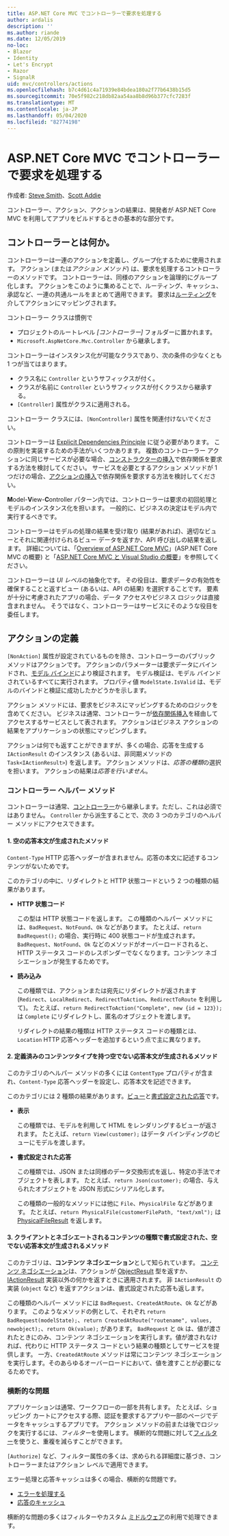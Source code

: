```yaml
---
title: ASP.NET Core MVC でコントローラーで要求を処理する
author: ardalis
description: ''
ms.author: riande
ms.date: 12/05/2019
no-loc:
- Blazor
- Identity
- Let's Encrypt
- Razor
- SignalR
uid: mvc/controllers/actions
ms.openlocfilehash: b7c4d61c4a71939e84bdea180a2f77b6438b15d5
ms.sourcegitcommit: 70e5f982c218db82aa54aa8b8d96b377cfc7283f
ms.translationtype: MT
ms.contentlocale: ja-JP
ms.lasthandoff: 05/04/2020
ms.locfileid: "82774198"
---
```

# <a name="handle-requests-with-controllers-in-aspnet-core-mvc"></a>ASP.NET Core MVC でコントローラーで要求を処理する

作成者: [Steve Smith](https://ardalis.com/)、[Scott Addie](https://github.com/scottaddie)

コントローラー、アクション、アクションの結果は、開発者が ASP.NET Core MVC を利用してアプリをビルドするときの基本的な部分です。

## <a name="what-is-a-controller"></a>コントローラーとは何か。

コントローラーは一連のアクションを定義し、グループ化するために使用されます。 アクション (または*アクション メソッド*) は、要求を処理するコントローラーのメソッドです。 コントローラーは、同様のアクションを論理的にグループ化します。 アクションをこのように集めることで、ルーティング、キャッシュ、承認など、一連の共通ルールをまとめて適用できます。 要求は[ルーティング](xref:mvc/controllers/routing)を介してアクションにマッピングされます。

コントローラー クラスは慣例で

* プロジェクトのルートレベル *[コントローラー]* フォルダーに置かれます。
* `Microsoft.AspNetCore.Mvc.Controller` から継承します。

コントローラーはインスタンス化が可能なクラスであり、次の条件の少なくとも 1 つが当てはまります。

* クラス名に `Controller` というサフィックスが付く。
* クラスが名前に `Controller` というサフィックスが付くクラスから継承する。
* `[Controller]` 属性がクラスに適用される。

コントローラー クラスには、`[NonController]` 属性を関連付けないでください。

コントローラーは [Explicit Dependencies Principle](/dotnet/standard/modern-web-apps-azure-architecture/architectural-principles#explicit-dependencies) に従う必要があります。 この原則を実装するための手法がいくつかあります。 複数のコントローラー アクションに同じサービスが必要な場合、[コンストラクターの挿入](xref:mvc/controllers/dependency-injection#constructor-injection)で依存関係を要求する方法を検討してください。 サービスを必要とするアクション メソッドが 1 つだけの場合、[アクションの挿入](xref:mvc/controllers/dependency-injection#action-injection-with-fromservices)で依存関係を要求する方法を検討してください。

**M**odel-**V**iew-**C**ontroller パターン内では、コントローラーは要求の初回処理とモデルのインスタンス化を担います。 一般的に、ビジネスの決定はモデル内で実行するべきです。

コントローラーはモデルの処理の結果を受け取り (結果があれば)、適切なビューとそれに関連付けられるビュー データを返すか、API 呼び出しの結果を返します。 詳細については、「[Overview of ASP.NET Core MVC](xref:mvc/overview)」(ASP.NET Core MVC の概要) と「[ASP.NET Core MVC と Visual Studio の概要](xref:tutorials/first-mvc-app/start-mvc)」を参照してください。

コントローラーは *UI レベル*の抽象化です。 その役目は、要求データの有効性を確保することと返すビュー (あるいは、API の結果) を選択することです。 要素が十分に考慮されたアプリの場合、データ アクセスやビジネス ロジックは直接含まれません。 そうではなく、コントローラーはサービスにそのような役目を委任します。

## <a name="defining-actions"></a>アクションの定義

`[NonAction]` 属性が設定されているものを除き、コントローラーのパブリック メソッドはアクションです。 アクションのパラメーターは要求データにバインドされ、[モデル バインド](xref:mvc/models/model-binding)により検証されます。 モデル検証は、モデル バインドされているすべてに実行されます。 プロパティ値 `ModelState.IsValid` は、モデルのバインドと検証に成功したかどうかを示します。

アクション メソッドには、要求をビジネスにマッピングするためのロジックを含めてください。 ビジネスは通常、コントローラーが[依存関係挿入](xref:mvc/controllers/dependency-injection)を経由してアクセスするサービスとして表されます。 アクションはビジネス アクションの結果をアプリケーションの状態にマッピングします。

アクションは何でも返すことができますが、多くの場合、応答を生成する `IActionResult` のインスタンス (あるいは、非同期メソッドの `Task<IActionResult>`) を返します。 アクション メソッドは、*応答の種類*の選択を担います。 アクションの結果は*応答を行いません*。

### <a name="controller-helper-methods"></a>コントローラー ヘルパー メソッド

コントローラーは通常、[コントローラー](/dotnet/api/microsoft.aspnetcore.mvc.controller)から継承します。ただし、これは必須ではありません。 `Controller` から派生することで、次の 3 つのカテゴリのヘルパー メソッドにアクセスできます。

#### <a name="1-methods-resulting-in-an-empty-response-body"></a>1. 空の応答本文が生成されたメソッド

`Content-Type` HTTP 応答ヘッダーが含まれません。応答の本文に記述するコンテンツがないためです。

このカテゴリの中に、リダイレクトと HTTP 状態コードという 2 つの種類の結果があります。

* **HTTP 状態コード**

    この型は HTTP 状態コードを返します。 この種類のヘルパー メソッドには、`BadRequest`、`NotFound`、`Ok` などがあります。 たとえば、`return BadRequest();` の場合、実行時に 400 状態コードが生成されます。 `BadRequest`、`NotFound`、`Ok` などのメソッドがオーバーロードされると、HTTP ステータス コードのレスポンダーでなくなります。コンテンツ ネゴシエーションが発生するためです。

* **読み込み**

    この種類では、アクションまたは宛先にリダイレクトが返されます (`Redirect`、`LocalRedirect`、`RedirectToAction`、`RedirectToRoute` を利用して)。 たとえば、`return RedirectToAction("Complete", new {id = 123});` は `Complete` にリダイレクトし、匿名のオブジェクトを渡します。

    リダイレクトの結果の種類は HTTP ステータス コードの種類とは、`Location` HTTP 応答ヘッダーを追加するという点で主に異なります。

#### <a name="2-methods-resulting-in-a-non-empty-response-body-with-a-predefined-content-type"></a>2. 定義済みのコンテンツタイプを持つ空でない応答本文が生成されるメソッド

このカテゴリのヘルパー メソッドの多くには `ContentType` プロパティが含まれ、`Content-Type` 応答ヘッダーを設定し、応答本文を記述できます。

このカテゴリには 2 種類の結果があります。[ビュー](xref:mvc/views/overview)と[書式設定された応答](xref:web-api/advanced/formatting)です。

* **表示**

    この種類では、モデルを利用して HTML をレンダリングするビューが返されます。 たとえば、`return View(customer);` はデータ バインディングのビューにモデルを渡します。

* **書式設定された応答**

    この種類では、JSON または同様のデータ交換形式を返し、特定の手法でオブジェクトを表します。 たとえば、`return Json(customer);` の場合、与えられたオブジェクトを JSON 形式にシリアル化します。
    
    この種類の一般的なメソッドには他に `File`、`PhysicalFile` などがあります。 たとえば、`return PhysicalFile(customerFilePath, "text/xml");` は [PhysicalFileResult](/dotnet/api/microsoft.aspnetcore.mvc.physicalfileresult) を返します。

#### <a name="3-methods-resulting-in-a-non-empty-response-body-formatted-in-a-content-type-negotiated-with-the-client"></a>3. クライアントとネゴシエートされるコンテンツの種類で書式設定された、空でない応答本文が生成されるメソッド

このカテゴリは、**コンテンツ ネゴシエーション**として知られています。 [コンテンツ ネゴシエーション](xref:web-api/advanced/formatting#content-negotiation)は、アクションが [ObjectResult](/dotnet/api/microsoft.aspnetcore.mvc.objectresult) 型を返すか、[IActionResult](/dotnet/api/microsoft.aspnetcore.mvc.iactionresult) 実装以外の何かを返すときに適用されます。 非 `IActionResult` の実装 (`object` など) を返すアクションは、書式設定された応答も返します。

この種類のヘルパー メソッドには `BadRequest`、`CreatedAtRoute`、`Ok` などがあります。 このようなメソッドの例として、それぞれ `return BadRequest(modelState);`、`return CreatedAtRoute("routename", values, newobject);`、`return Ok(value);` があります。 `BadRequest` と `Ok` は、値が渡されたときにのみ、コンテンツ ネゴシエーションを実行します。値が渡されなければ、代わりに HTTP ステータス コードという結果の種類としてサービスを提供します。 一方、`CreatedAtRoute` メソッドは常にコンテンツ ネゴシエーションを実行します。そのあらゆるオーバーロードにおいて、値を渡すことが必要になるためです。

### <a name="cross-cutting-concerns"></a>横断的な問題

アプリケーションは通常、ワークフローの一部を共有します。 たとえば、ショッピング カートにアクセスする際、認証を要求するアプリや一部のページでデータをキャッシュするアプリです。 アクション メソッドの前または後でロジックを実行するには、*フィルター*を使用します。 横断的な問題に対して[フィルター](xref:mvc/controllers/filters)を使うと、重複を減らすことができます。

`[Authorize]` など、フィルター属性の多くは、求められる詳細度に基づき、コントローラーまたはアクション レベルで適用できます。

エラー処理と応答キャッシュは多くの場合、横断的な問題です。
* [エラーを処理する](xref:mvc/controllers/filters#exception-filters)
* [応答のキャッシュ](xref:performance/caching/response)

横断的な問題の多くはフィルターやカスタム [ミドルウェア](xref:fundamentals/middleware/index)の利用で処理できます。
